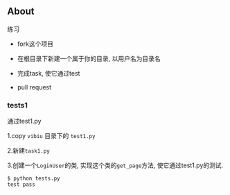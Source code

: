 ## About
练习

* fork这个项目

* 在根目录下新建一个属于你的目录, 以用户名为目录名

* 完成task, 使它通过test

* pull request

### tests1
通过test1.py

1.copy `vibiu` 目录下的 `test1.py`

2.新建`task1.py`

3.创建一个`LoginUser`的类, 实现这个类的`get_page`方法, 使它通过test1.py的测试.

    $ python tests.py
    test pass
